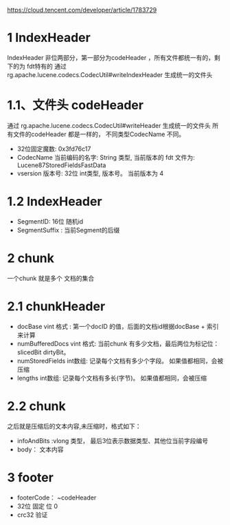 https://cloud.tencent.com/developer/article/1783729


# 1 IndexHeader 
IndexHeader 非位两部分，第一部分为codeHeader ，所有文件都统一有的，剩下的为 fdt特有的
通过 rg.apache.lucene.codecs.CodecUtil#writeIndexHeader 生成统一的文件头

# 1.1、文件头 codeHeader

通过 rg.apache.lucene.codecs.CodecUtil#writeHeader 生成统一的文件头
所有文件的codeHeader 都是一样的， 不同类型CodecName 不同。

- 32位固定魔数: 0x3fd76c17
- CodecName  当前编码的名字: String 类型, 当前版本的 fdt 文件为: Lucene87StoredFieldsFastData
- vsersion 版本号: 32位 int类型, 版本号。 当前版本为 4


# 1.2 IndexHeader 
- SegmentID: 16位 随机id
- SegmentSuffix : 当前Segment的后缀



# 2 chunk
一个chunk 就是多个 文档的集合

# 2.1 chunkHeader

- docBase vint 格式 : 第一个docID 的值，后面的文档id根据docBase + 索引来计算
- numBufferedDocs vint 格式: 当前chunk 有多少文档，最后两位为标记位： slicedBit  dirtyBit。
- numStoredFields int数组: 记录每个文档有多少个字段。 如果值都相同，会被压缩
- lengths int数组: 记录每个文档有多长(字节)。 如果值都相同，会被压缩

# 2.2 chunk

之后就是压缩后的文本内容,未压缩时，格式如下：

- infoAndBits :vlong 类型， 最后3位表示数据类型、其他位当前字段编号
- body： 文本内容


# 3 footer

- footerCode： ~codeHeader
- 32位 固定 位 0
- crc32 验证





